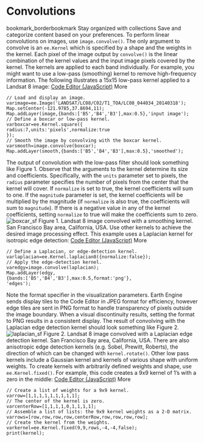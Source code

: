  
#  Convolutions 
bookmark_borderbookmark Stay organized with collections  Save and categorize content based on your preferences. 
To perform linear convolutions on images, use `image.convolve()`. The only argument to convolve is an `ee.Kernel` which is specified by a shape and the weights in the kernel. Each pixel of the image output by `convolve()` is the linear combination of the kernel values and the input image pixels covered by the kernel. The kernels are applied to each band individually. For example, you might want to use a low-pass (smoothing) kernel to remove high-frequency information. The following illustrates a 15x15 low-pass kernel applied to a Landsat 8 image:
[Code Editor (JavaScript)](https://developers.google.com/earth-engine/guides/image_convolutions#code-editor-javascript-sample) More
```
// Load and display an image.
varimage=ee.Image('LANDSAT/LC08/C02/T1_TOA/LC08_044034_20140318');
Map.setCenter(-121.9785,37.8694,11);
Map.addLayer(image,{bands:['B5','B4','B3'],max:0.5},'input image');
// Define a boxcar or low-pass kernel.
varboxcar=ee.Kernel.square({
radius:7,units:'pixels',normalize:true
});
// Smooth the image by convolving with the boxcar kernel.
varsmooth=image.convolve(boxcar);
Map.addLayer(smooth,{bands:['B5','B4','B3'],max:0.5},'smoothed');
```

The output of convolution with the low-pass filter should look something like Figure 1. Observe that the arguments to the kernel determine its size and coefficients. Specifically, with the `units` parameter set to pixels, the `radius` parameter specifies the number of pixels from the center that the kernel will cover. If `normalize` is set to true, the kernel coefficients will sum to one. If the `magnitude` parameter is set, the kernel coefficients will be multiplied by the magnitude (if `normalize` is also true, the coefficients will sum to `magnitude`). If there is a negative value in any of the kernel coefficients, setting `normalize` to true will make the coefficients sum to zero.
![boxcar_sf](https://developers.google.com/static/earth-engine/images/Images_smooth_sf.png) Figure 1. Landsat 8 image convolved with a smoothing kernel. San Francisco Bay area, California, USA. 
Use other kernels to achieve the desired image processing effect. This example uses a Laplacian kernel for isotropic edge detection:
[Code Editor (JavaScript)](https://developers.google.com/earth-engine/guides/image_convolutions#code-editor-javascript-sample) More
```
// Define a Laplacian, or edge-detection kernel.
varlaplacian=ee.Kernel.laplacian8({normalize:false});
// Apply the edge-detection kernel.
varedgy=image.convolve(laplacian);
Map.addLayer(edgy,
{bands:['B5','B4','B3'],max:0.5,format:'png'},
'edges');
```

Note the format specifier in the visualization parameters. Earth Engine sends display tiles to the Code Editor in JPEG format for efficiency, however edge tiles are sent in PNG format to handle transparency of pixels outside the image boundary. When a visual discontinuity results, setting the format to PNG results in a consistent display. The result of convolving with the Laplacian edge detection kernel should look something like Figure 2.
![laplacian_sf](https://developers.google.com/static/earth-engine/images/Images_laplacian_sf.png) Figure 2. Landsat 8 image convolved with a Laplacian edge detection kernel. San Francisco Bay area, California, USA. 
There are also anisotropic edge detection kernels (e.g. Sobel, Prewitt, Roberts), the direction of which can be changed with `kernel.rotate()`. Other low pass kernels include a Gaussian kernel and kernels of various shape with uniform weights. To create kernels with arbitrarily defined weights and shape, use `ee.Kernel.fixed()`. For example, this code creates a 9x9 kernel of 1’s with a zero in the middle:
[Code Editor (JavaScript)](https://developers.google.com/earth-engine/guides/image_convolutions#code-editor-javascript-sample) More
```
// Create a list of weights for a 9x9 kernel.
varrow=[1,1,1,1,1,1,1,1,1];
// The center of the kernel is zero.
varcenterRow=[1,1,1,1,0,1,1,1,1];
// Assemble a list of lists: the 9x9 kernel weights as a 2-D matrix.
varrows=[row,row,row,row,centerRow,row,row,row,row];
// Create the kernel from the weights.
varkernel=ee.Kernel.fixed(9,9,rows,-4,-4,false);
print(kernel);
```

